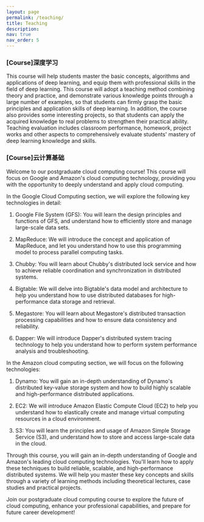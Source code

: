 ```yaml
---
layout: page
permalink: /teaching/
title: Teaching
description: 
nav: true
nav_order: 5
---
```


### [Course]深度学习

This course will help students master the basic concepts, algorithms and applications of deep learning, and equip them with professional skills in the field of deep learning. This course will adopt a teaching method combining theory and practice, and demonstrate various knowledge points through a large number of examples, so that students can firmly grasp the basic principles and application skills of deep learning. In addition, the course also provides some interesting projects, so that students can apply the acquired knowledge to real problems to strengthen their practical ability. Teaching evaluation includes classroom performance, homework, project works and other aspects to comprehensively evaluate students' mastery of deep learning knowledge and skills.

### [Course]云计算基础

Welcome to our postgraduate cloud computing course! This course will focus on Google and Amazon's cloud computing technology, providing you with the opportunity to deeply understand and apply cloud computing.

In the Google Cloud Computing section, we will explore the following key technologies in detail:

1. Google File System (GFS): You will learn the design principles and functions of GFS, and understand how to efficiently store and manage large-scale data sets.

2. MapReduce: We will introduce the concept and application of MapReduce, and let you understand how to use this programming model to process parallel computing tasks.

3. Chubby: You will learn about Chubby's distributed lock service and how to achieve reliable coordination and synchronization in distributed systems.

4. Bigtable: We will delve into Bigtable's data model and architecture to help you understand how to use distributed databases for high-performance data storage and retrieval.

5. Megastore: You will learn about Megastore's distributed transaction processing capabilities and how to ensure data consistency and reliability.

6. Dapper: We will introduce Dapper's distributed system tracing technology to help you understand how to perform system performance analysis and troubleshooting.

In the Amazon cloud computing section, we will focus on the following technologies:

1. Dynamo: You will gain an in-depth understanding of Dynamo's distributed key-value storage system and how to build highly scalable and high-performance distributed applications.

2. EC2: We will introduce Amazon Elastic Compute Cloud (EC2) to help you understand how to elastically create and manage virtual computing resources in a cloud environment.

3. S3: You will learn the principles and usage of Amazon Simple Storage Service (S3), and understand how to store and access large-scale data in the cloud.

Through this course, you will gain an in-depth understanding of Google and Amazon's leading cloud computing technologies. You'll learn how to apply these techniques to build reliable, scalable, and high-performance distributed systems. We will help you master these key concepts and skills through a variety of learning methods including theoretical lectures, case studies and practical projects.

Join our postgraduate cloud computing course to explore the future of cloud computing, enhance your professional capabilities, and prepare for future career development!
